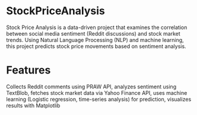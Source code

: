 # StockPriceAnalysis
Stock Price Analysis is a data-driven project that examines the correlation between social media sentiment (Reddit discussions) and stock market trends. Using Natural Language Processing (NLP) and machine learning, this project predicts stock price movements based on sentiment analysis.

# Features 
Collects Reddit comments using PRAW API, analyzes sentiment using TextBlob, fetches stock market data via Yahoo Finance API, uses machine learning (Logistic regression, time-series analysis) for prediction, visualizes results with Matplotlib
